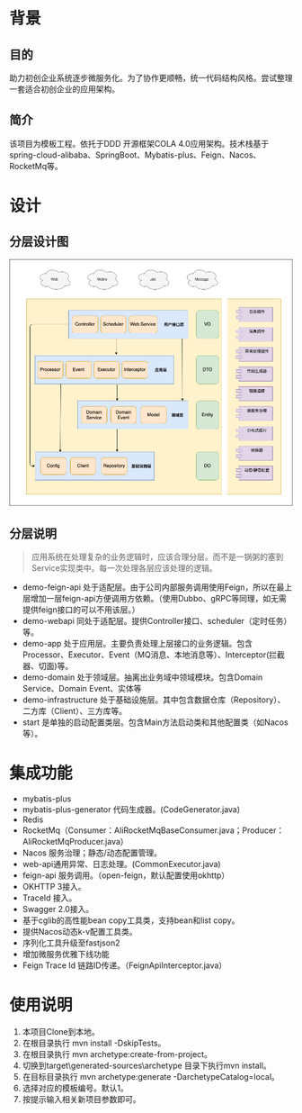 # 背景

## 目的

助力初创企业系统逐步微服务化。为了协作更顺畅，统一代码结构风格。尝试整理一套适合初创企业的应用架构。

## 简介

该项目为模板工程。依托于DDD 开源框架COLA 4.0应用架构。技术栈基于spring-cloud-alibaba、SpringBoot、Mybatis-plus、Feign、Nacos、RocketMq等。

# 设计

## 分层设计图

![DDD中台对比](doc/images/DDD分层.png)

## 分层说明

> 应用系统在处理复杂的业务逻辑时，应该合理分层。而不是一锅粥的塞到Service实现类中。每一次处理各层应该处理的逻辑。

- demo-feign-api 处于适配层。由于公司内部服务调用使用Feign，所以在最上层增加一层feign-api方便调用方依赖。（使用Dubbo、gRPC等同理，如无需提供feign接口的可以不用该层。）
- demo-webapi 同处于适配层。提供Controller接口、scheduler（定时任务）等。
- demo-app 处于应用层。主要负责处理上层接口的业务逻辑。包含Processor、Executor、Event（MQ消息、本地消息等）、Interceptor(拦截器、切面)等。
- demo-domain 处于领域层。抽离出业务域中领域模块。包含Domain Service、Domain Event、实体等
- demo-infrastructure 处于基础设施层。其中包含数据仓库（Repository）、二方库（Client）、三方库等。
- start 是单独的启动配置类层。包含Main方法启动类和其他配置类（如Nacos等）。

# 集成功能

- mybatis-plus
- mybatis-plus-generator 代码生成器。(CodeGenerator.java)
- Redis
- RocketMq（Consumer：AliRocketMqBaseConsumer.java；Producer：AliRocketMqProducer.java）
- Nacos 服务治理；静态/动态配置管理。
- web-api通用异常、日志处理。(CommonExecutor.java)
- feign-api 服务调用。（open-feign，默认配置使用okhttp）
- OKHTTP 3接入。
- TraceId 接入。
- Swagger 2.0接入。
- 基于cglib的高性能bean copy工具类，支持bean和list copy。
- 提供Nacos动态k-v配置工具类。
- 序列化工具升级至fastjson2
- 增加微服务优雅下线功能
- Feign Trace Id 链路ID传递。（FeignApiInterceptor.java）

# 使用说明

1. 本项目Clone到本地。
2. 在根目录执行 mvn install -DskipTests。
3. 在根目录执行 mvn archetype:create-from-project。
4. 切换到target\generated-sources\archetype 目录下执行mvn install。
5. 在目标目录执行 mvn archetype:generate -DarchetypeCatalog=local。
6. 选择对应的模板编号。默认1。
7. 按提示输入相关新项目参数即可。

